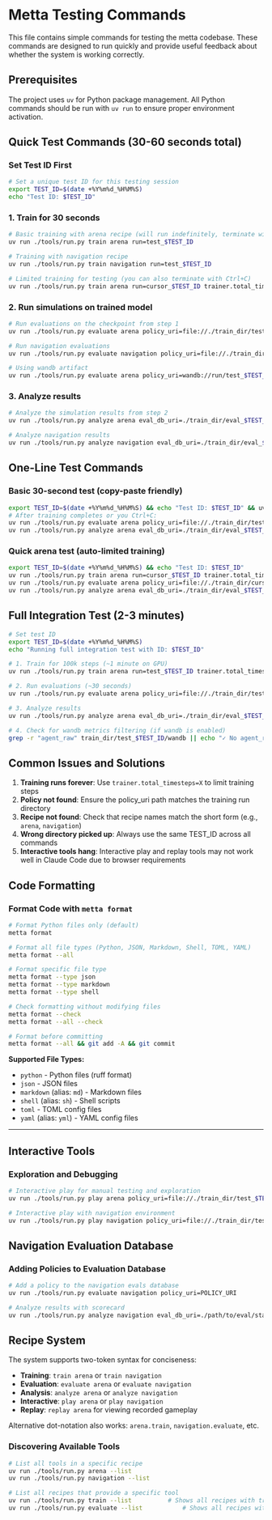 # Metta Testing Commands

This file contains simple commands for testing the metta codebase. These commands are designed to run quickly and
provide useful feedback about whether the system is working correctly.

## Prerequisites

The project uses `uv` for Python package management. All Python commands should be run with `uv run` to ensure proper
environment activation.

## Quick Test Commands (30-60 seconds total)

### Set Test ID First

```bash
# Set a unique test ID for this testing session
export TEST_ID=$(date +%Y%m%d_%H%M%S)
echo "Test ID: $TEST_ID"
```

### 1. Train for 30 seconds

```bash
# Basic training with arena recipe (will run indefinitely, terminate with Ctrl+C after ~30 seconds)
uv run ./tools/run.py train arena run=test_$TEST_ID

# Training with navigation recipe
uv run ./tools/run.py train navigation run=test_$TEST_ID

# Limited training for testing (you can also terminate with Ctrl+C)
uv run ./tools/run.py train arena run=cursor_$TEST_ID trainer.total_timesteps=100000
```

### 2. Run simulations on trained model

```bash
# Run evaluations on the checkpoint from step 1
uv run ./tools/run.py evaluate arena policy_uri=file://./train_dir/test_$TEST_ID/checkpoints

# Run navigation evaluations
uv run ./tools/run.py evaluate navigation policy_uri=file://./train_dir/test_$TEST_ID/checkpoints

# Using wandb artifact
uv run ./tools/run.py evaluate arena policy_uri=wandb://run/test_$TEST_ID
```

### 3. Analyze results

```bash
# Analyze the simulation results from step 2
uv run ./tools/run.py analyze arena eval_db_uri=./train_dir/eval_$TEST_ID/stats.db

# Analyze navigation results
uv run ./tools/run.py analyze navigation eval_db_uri=./train_dir/eval_$TEST_ID/stats.db
```

## One-Line Test Commands

### Basic 30-second test (copy-paste friendly)

```bash
export TEST_ID=$(date +%Y%m%d_%H%M%S) && echo "Test ID: $TEST_ID" && uv run ./tools/run.py train arena run=test_$TEST_ID trainer.total_timesteps=10000
# After training completes or you Ctrl+C:
uv run ./tools/run.py evaluate arena policy_uri=file://./train_dir/test_$TEST_ID/checkpoints
uv run ./tools/run.py analyze arena eval_db_uri=./train_dir/eval_$TEST_ID/stats.db
```

### Quick arena test (auto-limited training)

```bash
export TEST_ID=$(date +%Y%m%d_%H%M%S) && echo "Test ID: $TEST_ID"
uv run ./tools/run.py train arena run=cursor_$TEST_ID trainer.total_timesteps=100000
uv run ./tools/run.py evaluate arena policy_uri=file://./train_dir/cursor_$TEST_ID/checkpoints
uv run ./tools/run.py analyze arena eval_db_uri=./train_dir/eval_$TEST_ID/stats.db
```

## Full Integration Test (2-3 minutes)

```bash
# Set test ID
export TEST_ID=$(date +%Y%m%d_%H%M%S)
echo "Running full integration test with ID: $TEST_ID"

# 1. Train for 100k steps (~1 minute on GPU)
uv run ./tools/run.py train arena run=test_$TEST_ID trainer.total_timesteps=100000

# 2. Run evaluations (~30 seconds)
uv run ./tools/run.py evaluate arena policy_uri=file://./train_dir/test_$TEST_ID/checkpoints

# 3. Analyze results
uv run ./tools/run.py analyze arena eval_db_uri=./train_dir/eval_$TEST_ID/stats.db

# 4. Check for wandb metrics filtering (if wandb is enabled)
grep -r "agent_raw" train_dir/test_$TEST_ID/wandb || echo "✓ No agent_raw metrics in wandb logs"
```

## Common Issues and Solutions

1. **Training runs forever**: Use `trainer.total_timesteps=X` to limit training steps
2. **Policy not found**: Ensure the policy_uri path matches the training run directory
3. **Recipe not found**: Check that recipe names match the short form (e.g., `arena`, `navigation`)
4. **Wrong directory picked up**: Always use the same TEST_ID across all commands
5. **Interactive tools hang**: Interactive play and replay tools may not work well in Claude Code due to browser
   requirements

## Code Formatting

### Format Code with `metta format`

```bash
# Format Python files only (default)
metta format

# Format all file types (Python, JSON, Markdown, Shell, TOML, YAML)
metta format --all

# Format specific file type
metta format --type json
metta format --type markdown
metta format --type shell

# Check formatting without modifying files
metta format --check
metta format --all --check

# Format before committing
metta format --all && git add -A && git commit
```

**Supported File Types:**
- `python` - Python files (ruff format)
- `json` - JSON files
- `markdown` (alias: `md`) - Markdown files
- `shell` (alias: `sh`) - Shell scripts
- `toml` - TOML config files
- `yaml` (alias: `yml`) - YAML config files

---

## Interactive Tools

### Exploration and Debugging

```bash
# Interactive play for manual testing and exploration
uv run ./tools/run.py play arena policy_uri=file://./train_dir/test_$TEST_ID/checkpoints

# Interactive play with navigation environment
uv run ./tools/run.py play navigation policy_uri=file://./train_dir/test_$TEST_ID/checkpoints
```

## Navigation Evaluation Database

### Adding Policies to Evaluation Database

```bash
# Add a policy to the navigation evals database
uv run ./tools/run.py evaluate navigation policy_uri=POLICY_URI

# Analyze results with scorecard
uv run ./tools/run.py analyze navigation eval_db_uri=./path/to/eval/stats.db
```

## Recipe System

The system supports two-token syntax for conciseness:

- **Training**: `train arena` or `train navigation`
- **Evaluation**: `evaluate arena` or `evaluate navigation`
- **Analysis**: `analyze arena` or `analyze navigation`
- **Interactive**: `play arena` or `play navigation`
- **Replay**: `replay arena` for viewing recorded gameplay

Alternative dot-notation also works: `arena.train`, `navigation.evaluate`, etc.

### Discovering Available Tools

```bash
# List all tools in a specific recipe
uv run ./tools/run.py arena --list
uv run ./tools/run.py navigation --list

# List all recipes that provide a specific tool
uv run ./tools/run.py train --list          # Shows all recipes with train
uv run ./tools/run.py evaluate --list           # Shows all recipes with eval
```
